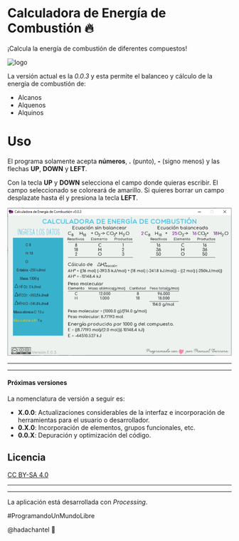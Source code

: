 # Calculadora de Energía de Combustión :fire:

¡Calcula la energía de combustión de diferentes compuestos!

![logo](icono256.ico "Calculadora de Energía de Combustión")

La versión actual es la _0.0.3_ y esta permite el balanceo y cálculo de la energía de combustión de:

- Alcanos
- Alquenos
- Alquinos

# Uso

El programa solamente acepta **números**, **.** (punto), **-** (signo menos) y las flechas **UP**, **DOWN** y **LEFT**.

Con la tecla **UP** y **DOWN** selecciona el campo donde quieras escribir. El campo seleccionado se coloreará de amarillo. Si quieres borrar un campo desplazate hasta él y presiona la tecla **LEFT**.

![captura](ejemplo.png "Captura de pantalla")

___
___

#### Próximas versiones

La nomenclatura de versión a seguir es:

- **X.0.0**: Actualizaciones considerables de la interfaz e incorporación de herramientas para el usuario o desarrollador.
- **0.X.0**: Incorporación de elementos, grupos funcionales, etc.
- **0.0.X**: Depuración y optimización del código.

## Licencia
[CC BY-SA 4.0](https://creativecommons.org/licenses/by-sa/4.0/ "Licencia")

___
___

La aplicación está desarrollada con _Processing_.

#ProgramandoUnMundoLibre

@hadachantel :palm_tree:
